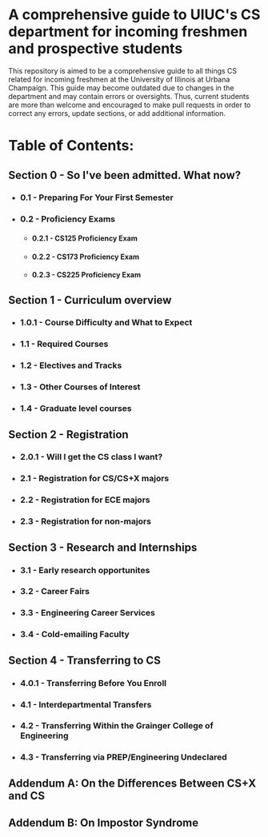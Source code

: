 # A comprehensive guide to UIUC's CS department for incoming freshmen and prospective students

This repository is aimed to be a comprehensive guide to all things CS related for incoming freshmen at the University of Illinois at Urbana Champaign. This guide may become outdated due to changes in the department and may contain errors or oversights. Thus, current students are more than welcome and encouraged to make pull requests in order to correct any errors, update sections, or add additional information. 

# Table of Contents:

## Section 0 - So I've been admitted. What now?
  * ### 0.1 - Preparing For Your First Semester
  * ### 0.2 - Proficiency Exams
    * #### 0.2.1 - CS125 Proficiency Exam
    * #### 0.2.2 - CS173 Proficiency Exam
    * #### 0.2.3 - CS225 Proficiency Exam

## Section 1 - Curriculum overview
 * ### 1.0.1 - Course Difficulty and What to Expect
 * ### 1.1 - Required Courses
 * ### 1.2 - Electives and Tracks
 * ### 1.3 - Other Courses of Interest
 * ### 1.4 - Graduate level courses

## Section 2 - Registration 
 * ### 2.0.1 - Will I get the CS class I want?
 * ### 2.1 -  Registration for CS/CS+X majors
 * ### 2.2 - Registration for ECE majors
 * ### 2.3 - Registration for non-majors

## Section 3 - Research and Internships
 * ### 3.1 - Early research opportunites 
 * ### 3.2 - Career Fairs
 * ### 3.3 - Engineering Career Services
 * ### 3.4 - Cold-emailing Faculty

## Section 4 - Transferring to CS
 * ### 4.0.1 - Transferring Before You Enroll
 * ### 4.1 - Interdepartmental Transfers
 * ### 4.2 - Transferring Within the Grainger College of Engineering
 * ### 4.3 - Transferring via PREP/Engineering Undeclared

## Addendum A: On the Differences Between CS+X and CS

## Addendum B: On Impostor Syndrome
